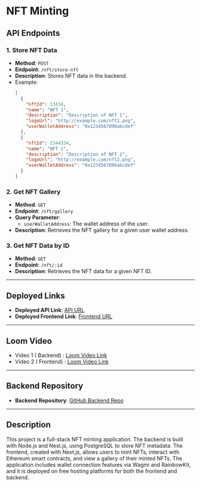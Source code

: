 # NFT Minting

## API Endpoints

### 1. **Store NFT Data**

- **Method**: `POST`
- **Endpoint**: `/nft/store-nft`
- **Description**: Stores NFT data in the backend.
- Example:
  ```json
  [
    {
      "nftId": 13434,
      "name": "NFT 1",
      "description": "Description of NFT 1",
      "logoUrl": "http://example.com/nft1.png",
      "userWalletAddress": "0x1234567890abcdef"
    },
    {
      "nftId": 2344334,
      "name": "NFT 2",
      "description": "Description of NFT 2",
      "logoUrl": "http://example.com/nft2.png",
      "userWalletAddress": "0x1234567890abcdef"
    }
  ]
  ```

### 2. **Get NFT Gallery**

- **Method**: `GET`
- **Endpoint**: `/nft/gallery`
- **Query Parameter**:
    - `userWalletAddress`: The wallet address of the user.
- **Description**: Retrieves the NFT gallery for a given user wallet address.

### 3. **Get NFT Data by ID**

- **Method**: `GET`
- **Endpoint**: `/nft/:id`
- **Description**: Retrieves the NFT data for a given NFT ID.

---

## Deployed Links

- **Deployed API Link**: [API URL](https://nft-minting-backend-flame.vercel.app/)
- **Deployed Frontend Link**: [Frontend URL](https://nft-minting-ruby.vercel.app/)

---

## Loom Video

- Video 1
  (
  Backend) : [Loom Video Link](https://www.loom.com/share/f13e8449d8004a3bb968f425372a3b9e?sid=80462bcf-f2cc-4574-8287-33d9412bd45a)
- Video 2
  (
  Frontend) : [Loom Video Link](https://www.loom.com/share/f13e8449d8004a3bb968f425372a3b9e?sid=80462bcf-f2cc-4574-8287-33d9412bd45a)

---

## Backend Repository

- **Backend Repository**: [GitHub Backend Repo](https://github.com/raf1n/nft-minting-backend)

---

## Description

This project is a full-stack NFT minting application. The backend is built with Node.js and Nest.js, using PostgreSQL to
store NFT metadata. The frontend, created with Next.js, allows users to mint NFTs, interact with Ethereum smart
contracts, and view a gallery of their minted NFTs. The application includes wallet connection features via Wagmi and
RainbowKit, and it is deployed on free hosting platforms for both the frontend and backend.

